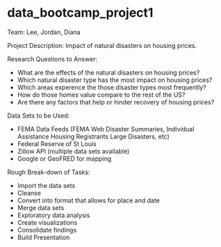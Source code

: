 # data_bootcamp_project1

Team: Lee, Jordan, Diana

Project Description: Impact of natural disasters on housing prices.

Research Questions to Answer:
- What are the effects of the natural disasters on housing prices?
- Which natural disaster type has the most impact on housing prices?
- Which areas experence the those disaster types most frequently?
- How do those homes value compare to the rest of the US?
- Are there any factors that help or hinder recovery of housing prices?

Data Sets to be Used:
- FEMA Data Feeds (FEMA Web Disaster Summaries, Individual Assistance Housing Registrants Large Disasters, etc)
- Federal Reserve of St Louis 
- Zillow API (multiple data sets available)
- Google or GeoFRED for mapping

Rough Break-down of Tasks:
- Import the data sets
- Cleanse
- Convert into format that allows for place and date 
- Merge data sets
- Exploratory data analysis
- Create visualizations
- Consolidate findings
- Build Presentation
